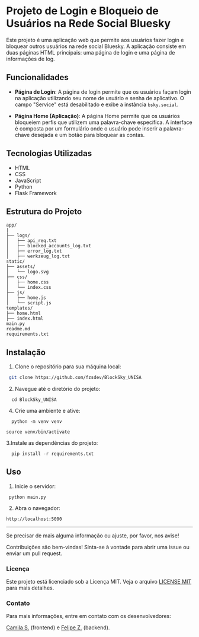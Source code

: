 # Projeto de Login e Bloqueio de Usuários na Rede Social Bluesky

Este projeto é uma aplicação web que permite aos usuários fazer login e bloquear outros usuários na rede social Bluesky. A aplicação consiste em duas páginas HTML principais: uma página de login e uma página de informações de log.

## Funcionalidades

- **Página de Login**: A página de login permite que os usuários façam login na aplicação utilizando seu nome de usuário e senha de aplicativo. O campo "Service" está desabilitado e exibe a instância `bsky.social`.

- **Página Home (Aplicação)**: A página Home permite que os usuários bloqueiem perfis que utilizem uma palavra-chave específica. A interface é composta por um formulário onde o usuário pode inserir a palavra-chave desejada e um botão para bloquear as contas.

## Tecnologias Utilizadas

- HTML
- CSS
- JavaScript 
- Python
- Flask Framework

## Estrutura do Projeto

```plaintext
app/
|
├── logs/
│   ├── api_req.txt
│   ├── blocked_accounts_log.txt
│   ├── error_log.txt
│   ├── werkzeug_log.txt
static/
├── assets/
│   └── logo.svg
├── css/
│   ├── home.css
│   └── index.css
├── js/
│   ├── home.js
│   └── script.js
templates/
├── home.html
├── index.html
main.py
readme.md
requirements.txt
```

## Instalação

1. Clone o repositório para sua máquina local:

  ```bash
   git clone https://github.com/fzsdev/BlockSky_UNISA
   ```

2. Navegue até o diretório do projeto:

```
  cd BlockSky_UNISA
```

4. Crie uma ambiente e ative:

```
  python -m venv venv
```

```
source venv/bin/activate
```

3.Instale as dependências do projeto:

```
  pip install -r requirements.txt 
```

## Uso

1. Inicie o servidor:

```
 python main.py
```

2. Abra o navegador:

```
http://localhost:5000
```

---

Se precisar de mais alguma informação ou ajuste, por favor, nos avise!

Contribuições são bem-vindas! Sinta-se à vontade para abrir uma issue ou enviar um pull request.

### Licença

Este projeto está licenciado sob a Licença MIT. Veja o arquivo [LICENSE MIT](https://opensource.org/license/MIT) para mais detalhes.

### Contato

Para mais informações, entre em contato com os desenvolvedores:

<span>[Camila S.](https://github.com/c-camila)</span> (frontend) e <span>[Felipe Z.](https://github.com/fzsdev)</span> (backend).
